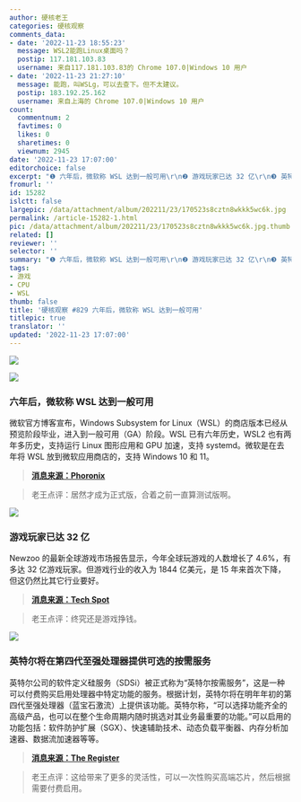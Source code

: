 ```yaml
---
author: 硬核老王
categories: 硬核观察
comments_data:
- date: '2022-11-23 18:55:23'
  message: WSL2能跑Linux桌面吗？
  postip: 117.181.103.83
  username: 来自117.181.103.83的 Chrome 107.0|Windows 10 用户
- date: '2022-11-23 21:27:10'
  message: 能跑，叫WSLg，可以去查下。但不太建议。
  postip: 183.192.25.162
  username: 来自上海的 Chrome 107.0|Windows 10 用户
count:
  commentnum: 2
  favtimes: 0
  likes: 0
  sharetimes: 0
  viewnum: 2945
date: '2022-11-23 17:07:00'
editorchoice: false
excerpt: "❶ 六年后，微软称 WSL 达到一般可用\r\n❷ 游戏玩家已达 32 亿\r\n❸ 英特尔将在第四代至强处理器提供可选的按需服务"
fromurl: ''
id: 15282
islctt: false
largepic: /data/attachment/album/202211/23/170523s8cztn8wkkk5wc6k.jpg
permalink: /article-15282-1.html
pic: /data/attachment/album/202211/23/170523s8cztn8wkkk5wc6k.jpg.thumb.jpg
related: []
reviewer: ''
selector: ''
summary: "❶ 六年后，微软称 WSL 达到一般可用\r\n❷ 游戏玩家已达 32 亿\r\n❸ 英特尔将在第四代至强处理器提供可选的按需服务"
tags:
- 游戏
- CPU
- WSL
thumb: false
title: '硬核观察 #829 六年后，微软称 WSL 达到一般可用'
titlepic: true
translator: ''
updated: '2022-11-23 17:07:00'
---
```


![](/data/attachment/album/202211/23/170523s8cztn8wkkk5wc6k.jpg)


![](/data/attachment/album/202211/23/170535elob15ravab5nala.jpg)


### 六年后，微软称 WSL 达到一般可用


微软官方博客宣布，Windows Subsystem for Linux（WSL）的商店版本已经从预览阶段毕业，进入到一般可用（GA）阶段。WSL 已有六年历史，WSL2 也有两年多历史，支持运行 Linux 图形应用和 GPU 加速，支持 systemd。微软是在去年将 WSL 放到微软应用商店的，支持 Windows 10 和 11。



> 
> **[消息来源：Phoronix](https://www.phoronix.com/news/WSL-GA-Windows)**
> 
> 
> 



> 
> 老王点评：居然才成为正式版，合着之前一直算测试版啊。
> 
> 
> 


![](/data/attachment/album/202211/23/170545cun8zs7mh3fvsm53.jpg)


### 游戏玩家已达 32 亿


Newzoo 的最新全球游戏市场报告显示，今年全球玩游戏的人数增长了 4.6%，有多达 32 亿游戏玩家。但游戏行业的收入为 1844 亿美元，是 15 年来首次下降，但这仍然比其它行业要好。



> 
> **[消息来源：Tech Spot](https://www.techspot.com/news/96720-there-32-billion-gamers-2022-but-revenue-set.html)**
> 
> 
> 



> 
> 老王点评：终究还是游戏挣钱。
> 
> 
> 


![](/data/attachment/album/202211/23/170601m7dhdrkmtiti6p76.jpg)


### 英特尔将在第四代至强处理器提供可选的按需服务


英特尔公司的软件定义硅服务（SDSi）被正式称为“英特尔按需服务”，这是一种可以付费购买启用处理器中特定功能的服务。根据计划，英特尔将在明年年初的第四代至强处理器（蓝宝石激流）上提供该功能。英特尔称，“可以选择功能齐全的高级产品，也可以在整个生命周期内随时挑选对其业务最重要的功能。”可以启用的功能包括：软件防护扩展（SGX）、快速辅助技术、动态负载平衡器、内存分析加速器、数据流加速器等等。



> 
> **[消息来源：The Register](https://www.theregister.com/2022/11/22/intel_reveals_paid_xeon_features/)**
> 
> 
> 



> 
> 老王点评：这给带来了更多的灵活性，可以一次性购买高端芯片，然后根据需要付费启用。
> 
> 
>